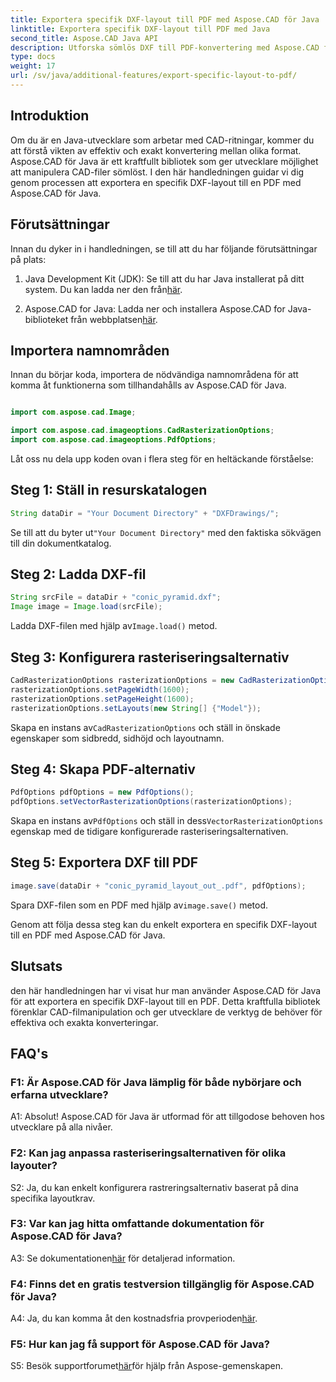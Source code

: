 ```yaml
---
title: Exportera specifik DXF-layout till PDF med Aspose.CAD för Java
linktitle: Exportera specifik DXF-layout till PDF med Java
second_title: Aspose.CAD Java API
description: Utforska sömlös DXF till PDF-konvertering med Aspose.CAD för Java. Exportera enkelt specifika layouter med precision.
type: docs
weight: 17
url: /sv/java/additional-features/export-specific-layout-to-pdf/
---
```

## Introduktion

Om du är en Java-utvecklare som arbetar med CAD-ritningar, kommer du att förstå vikten av effektiv och exakt konvertering mellan olika format. Aspose.CAD för Java är ett kraftfullt bibliotek som ger utvecklare möjlighet att manipulera CAD-filer sömlöst. I den här handledningen guidar vi dig genom processen att exportera en specifik DXF-layout till en PDF med Aspose.CAD för Java.

## Förutsättningar

Innan du dyker in i handledningen, se till att du har följande förutsättningar på plats:

1. Java Development Kit (JDK): Se till att du har Java installerat på ditt system. Du kan ladda ner den från[här](https://www.oracle.com/java/technologies/javase-downloads.html).

2.  Aspose.CAD for Java: Ladda ner och installera Aspose.CAD for Java-biblioteket från webbplatsen[här](https://releases.aspose.com/cad/java/).

## Importera namnområden

Innan du börjar koda, importera de nödvändiga namnområdena för att komma åt funktionerna som tillhandahålls av Aspose.CAD för Java.

```java

import com.aspose.cad.Image;

import com.aspose.cad.imageoptions.CadRasterizationOptions;
import com.aspose.cad.imageoptions.PdfOptions;
```

Låt oss nu dela upp koden ovan i flera steg för en heltäckande förståelse:

## Steg 1: Ställ in resurskatalogen

```java
String dataDir = "Your Document Directory" + "DXFDrawings/";
```

 Se till att du byter ut`"Your Document Directory"` med den faktiska sökvägen till din dokumentkatalog.

## Steg 2: Ladda DXF-fil

```java
String srcFile = dataDir + "conic_pyramid.dxf";
Image image = Image.load(srcFile); 
```

 Ladda DXF-filen med hjälp av`Image.load()` metod.

## Steg 3: Konfigurera rasteriseringsalternativ

```java
CadRasterizationOptions rasterizationOptions = new CadRasterizationOptions();
rasterizationOptions.setPageWidth(1600);
rasterizationOptions.setPageHeight(1600);   
rasterizationOptions.setLayouts(new String[] {"Model"});
```

 Skapa en instans av`CadRasterizationOptions` och ställ in önskade egenskaper som sidbredd, sidhöjd och layoutnamn.

## Steg 4: Skapa PDF-alternativ

```java
PdfOptions pdfOptions = new PdfOptions();
pdfOptions.setVectorRasterizationOptions(rasterizationOptions);
```

 Skapa en instans av`PdfOptions` och ställ in dess`VectorRasterizationOptions` egenskap med de tidigare konfigurerade rasteriseringsalternativen.

## Steg 5: Exportera DXF till PDF

```java
image.save(dataDir + "conic_pyramid_layout_out_.pdf", pdfOptions);
```

 Spara DXF-filen som en PDF med hjälp av`image.save()` metod.

Genom att följa dessa steg kan du enkelt exportera en specifik DXF-layout till en PDF med Aspose.CAD för Java.

## Slutsats

den här handledningen har vi visat hur man använder Aspose.CAD för Java för att exportera en specifik DXF-layout till en PDF. Detta kraftfulla bibliotek förenklar CAD-filmanipulation och ger utvecklare de verktyg de behöver för effektiva och exakta konverteringar.

## FAQ's

### F1: Är Aspose.CAD för Java lämplig för både nybörjare och erfarna utvecklare?

A1: Absolut! Aspose.CAD för Java är utformad för att tillgodose behoven hos utvecklare på alla nivåer.

### F2: Kan jag anpassa rasteriseringsalternativen för olika layouter?

S2: Ja, du kan enkelt konfigurera rastreringsalternativ baserat på dina specifika layoutkrav.

### F3: Var kan jag hitta omfattande dokumentation för Aspose.CAD för Java?

 A3: Se dokumentationen[här](https://reference.aspose.com/cad/java/) för detaljerad information.

### F4: Finns det en gratis testversion tillgänglig för Aspose.CAD för Java?

 A4: Ja, du kan komma åt den kostnadsfria provperioden[här](https://releases.aspose.com/).

### F5: Hur kan jag få support för Aspose.CAD för Java?

 S5: Besök supportforumet[här](https://forum.aspose.com/c/cad/19)för hjälp från Aspose-gemenskapen.